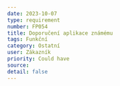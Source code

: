 ```yaml
---
date: 2023-10-07
type: requirement
number: FP054
title: Doporučení aplikace známému
tags: Funkční
category: Ostatní
user: Zákazník
priority: Could have
source: 
detail: false
---
```


